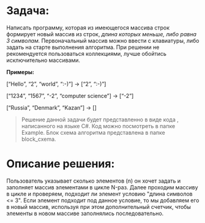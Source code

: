 
# Задача: 
 Написать программу, которая из имеющегося массива строк формирует новый массив из строк, *длина которых меньше, либо равна 3 символам.* Первоначальный массив можно ввести с клавиатуры, либо задать на старте выполнения алгоритма. При решении не рекомендуется пользоваться коллекциями, лучше обойтись исключительно массивами.

**Примеры:**

[“Hello”, “2”, “world”, “:-)”] → [“2”, “:-)”]

[“1234”, “1567”, “-2”, “computer science”] → [“-2”]

[“Russia”, “Denmark”, “Kazan”] → []


> Решение данной задачи будет представленно в виде кода , написанного на языке С#. Код можно посмотреть в папке Example. Блок схема алгоритма представлена в папке block_cxema.

# Описание решения: 
Пользователь указывает сколько элементов (n) он хочет задать и заполняет  массив элементами в цикле N-раз.
Далее проходим  массиву в цикле и проверяем, подходит ли элемент условию "длина символов <= 3". Если элемент подходит под данное условие, то мы добавляем его в новый массив, используя при этом дополнительный счетчик, чтобы элементы в новом массиве заполнялись последовательно.